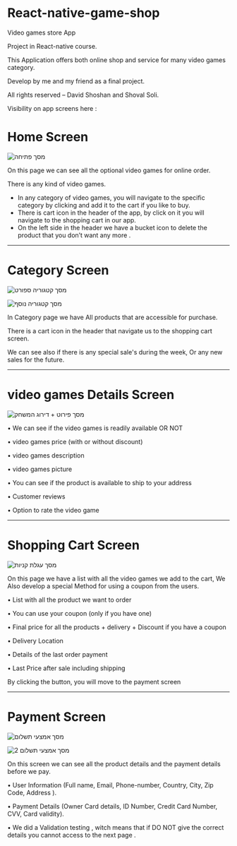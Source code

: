 # React-native-game-shop


Video games store App

Project in React-native course.

This Application offers both online shop and service for many video games category.

Develop by me and my friend as a final project. 

All rights reserved – David Shoshan and Shoval Soli.

Visibility on app screens here :   
# Home Screen 

![מסך פתיחה](https://user-images.githubusercontent.com/93192285/162625461-feb2a587-f504-4343-9af2-753a28b9969e.jpeg)




On this page we can see all the optional video games for online order. 

There is any kind of video games.
* In any category of video games, you will navigate to the specific category by clicking
 and add it to the cart if you like to buy.
* There is cart icon in the header of the app, by click on it you will navigate to the shopping cart in our app.
* On the left side in the header we have a bucket icon to delete the product that you don’t want any more .

---------------------------------------------------------
# Category Screen 

![מסך קטגוריה ספורט](https://user-images.githubusercontent.com/93192285/162625512-6b4863d8-f760-472d-ab79-21c55c97d07a.jpeg)


![מסך קטגוריה נוסף](https://user-images.githubusercontent.com/93192285/162625524-e8176b82-6cf1-4f6a-a672-6280ac23aa93.jpeg)



In Category page we have
All products that are accessible for purchase. 

There is a cart icon in the header that navigate us to the shopping cart screen. 

We can see also if there is any special sale's during the week,
Or any new sales for the future.

---------------------------------------------------------
# video games Details Screen 

![מסך פירוט + דירוג המשחק](https://user-images.githubusercontent.com/93192285/162625569-e402b15e-b83a-40a3-8442-cbc2df1f8a52.jpeg)



•	We can see if the video games is readily available OR NOT

•	video games price (with or without discount)

•	video games description

•	video games picture

•	You can see if the product is available to ship to your address

•	Customer reviews

•	Option to rate the video game

---------------------------------------------------------
# Shopping Cart Screen 

![מסך עגלת קניות](https://user-images.githubusercontent.com/93192285/162625710-49ff4087-e675-45f8-93e2-bb3529fc7622.jpeg)


On this page we have a list with all the video games we add to the cart,
We Also develop a special Method for using a coupon from the users.

•	List with all the product we want to order

•	You can use your coupon (only if you have one)

•	Final price for all the products + delivery + Discount if you have a coupon

•	Delivery Location

•	Details of the last order payment

•	Last Price after sale including shipping

By clicking the button, you will move to the payment screen 

---------------------------------------------------------
# Payment Screen 

![מסך אמצעי תשלום](https://user-images.githubusercontent.com/93192285/162625804-2734c31f-ae6b-4dac-9d5a-67c7571f2a4c.jpeg)


![מסך אמצעי תשלום 2](https://user-images.githubusercontent.com/93192285/162625811-ac8ef036-0ef7-4754-8086-c75339c5c405.jpeg)



On this screen we can see all the product details and the payment details before we pay.

•	User Information (Full name, Email, Phone-number, Country, City, Zip Code, Address ).

•	Payment Details (Owner Card details, ID Number, Credit Card Number, CVV, Card validity).

•	We did a Validation testing , witch means that if DO NOT give the correct details you cannot  access to the next page .

